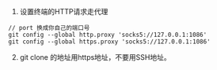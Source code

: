1. 设置终端的HTTP请求走代理
```shell
// port 换成你自己的端口号
git config --global http.proxy 'socks5://127.0.0.1:1086' 
git config --global https.proxy 'socks5://127.0.0.1:1086'
```
2. git clone 的地址用https地址，不要用SSH地址。

